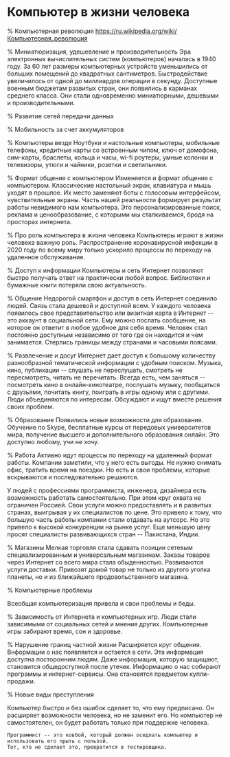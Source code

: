 # Компьютер в жизни человека

% Компьютерная революция
https://ru.wikipedia.org/wiki/Компьютерная_революция

% Миниатюризация, удешевление и производительность
Эра электронных вычислительных систем (компьютеров) началась в 1940 году.
За 60 лет размеры компьютерных устройств уменьшились от больших помещений до квадратных сантиметров.
Быстродействие увеличилось от одной до миллиардов операции в секунду.
Доступные военным бюджетам развитых стран, они появились в карманах среднего класса.
Они стали одновременно миниатюрными, дешевыми и производительными.

% Развитие сетей передачи данных

% Мобильность за счет аккумуляторов

% Компьютеры везде
Ноутбуки и настольные компьютеры, мобильные телефоны, кредитные карты со встроенным чипом, ключ от домофона, сим-карты, браслеты, кольца и часы, wi-fi роутеры, умные колонки и телевизоры, утюги и чайники, розетки и светильники.

% Формат общения с компьютером
Изменяется и формат общения с компьютером.
Классические настольный экран, клавиатура и мышь уходят в прошлое.
Их место заменяют боты с голосовым интерфейсом, чувствительные экраны.
Часть нашей реальности формирует результат работы невидимого нам компьютера.
Это персонализированные поиск, реклама и ценообразование, с которыми мы сталкиваемся, бродя на просторах интернета.

% Про роль компьютера в жизни человека
Компьютеры играют в жизни человека важную роль.
Распространение коронавирусной инфекции в 2020 году по всему миру только ускорило процессы по переходу на удаленное обслуживание.

% Доступ к информации
Компьютеры и сеть Интернет позволяют быстро получать ответ на практически любой вопрос.
Библиотеки и бумажные книги потеряли свою актуальность.

% Общение
Недорогой смартфон и доступ в сеть Интернет соединило людей.
Связь стала дешевой и доступной всем.
У каждого человека появилось свое представительство или визитная карта в Интернет -- это аккаунт в социальной сети.
Ему можно послать сообщение, на которое он ответит в любое удобное для себя время.
Человек стал постоянно доступным независимо от того где он находится и чем занимается.
Стерлись границы между странами и часовыми поясами.

% Развлечение и досуг
Интернет дает доступ к большому количеству разнообразной тематической информации с удобным поиском.
Музыка, кино, публикации -- слушать не переслушать, смотреть не пересмотреть, читать не перечитать.
Всегда есть, чем заняться -- посмотреть кино в онлайн-кинотеатре, послушать музыку, пообщаться с друзьями, почитать книгу, поиграть в игры одному или с другими.
Люди объединяются по интересам.
Обсуждают и ищут вместе решения своих проблем.

% Образование
Появились новые возможности для образования.
Обучение по Skype, бесплатные курсы от передовых университетов мира, получение высшего и дополнительного образования онлайн.
Это доступно любому, учи не хочу.

% Работа
Активно идут процессы по переходу на удаленный формат работы.
Компании заметили, что у него есть выгоды.
Не нужно снимать офис, тратить время на поездки.
Но есть и свои проблемы, которые вскрываются и последовательно решаются.

У людей с профессиями программиста, инженера, дизайнера есть возможность работать самостоятельно.
При этом круг охвата не ограничен Россией.
Свои услуги можно предоставлять и в развитых странах, выигрывая у их специалистов по цене.
Это привело к тому, что большую часть работы компании стали отдавать на аутсорс.
Но это привело к высокой конкуренции на рынке услуг.
Еще меньшую цену просят специалисты развивающихся стран -- Пакистана, Индии.

% Магазины
Мелкая торговля стала сдавать позиции сетевым специализированным и универсальным магазинам.
Заказы товаров через Интернет со всего мира стала обыденностью.
Развиваются услуги доставки.
Привозят домой товар не только из другого уголка планеты, но и из ближайшего продовольственного магазина.

% Компьютерные проблемы

Всеобщая компьютеризация привела и свои проблемы и беды.

% Зависимость от Интернета и компьютерных игр.
Люди стали зависимыми от социальных сетей и мнения других.
Компьютерные игры забирают время, сон и здоровье.

% Нарушение границ частной жизни
Расширяется круг общения.
Bнформации о нас появляется и остается в сети.
Эта информация доступна посторонним людям.
Даже информация, которую защищают, становится общедоступной после утечек.
Информацию о нас собирают программы и интернет-сервисы.
Она становятся предметом купли-продажи.

% Новые виды преступления

Компьютер быстро и без ошибок сделает то, что ему предписано.
Он расширяет возможности человека, но не заменит его.
Но компьютер не самостоятелен, он будет работать только при поддержке человека.

```{tip}
Программист -- это ковбой, который должен оседлать компьютер и использовать его прыть с пользой.
Тот, кто не сделает это, превратится в тестировщика.
```
